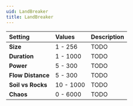 ```yaml
---
uid: LandBreaker
title: LandBreaker
---
```


| Setting           | Values    | Description |
| :---------------- | :-------- | :---------- |
| **Size**          | 1 - 256   | TODO        |
| **Duration**      | 1 - 1000  | TODO        |
| **Power**         | 5 - 300   | TODO        |
| **Flow Distance** | 5 - 300   | TODO        |
| **Soil vs Rocks** | 10 - 1000 | TODO        |
| **Chaos**         | 0 - 6000  | TODO        |






